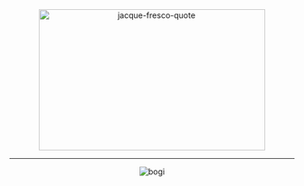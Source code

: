 <div align="center">
 <a href="#"><img src="https://i.ibb.co/GJpwRB1/jacque-fresco-quote.jpg" alt="jacque-fresco-quote" border="0" width="400" height="250" ></a>
</div>

<hr>

<div align="center">
<p><img align="center" src="https://github-readme-stats.vercel.app/api/top-langs?username=bogom1l&show_icons=true&theme=cobalt&locale=en&layout=compact" alt="bogi" /></p>
</div>
